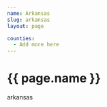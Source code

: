 ```yaml
---
name: Arkansas
slug: arkansas
layout: page

counties:
  - Add more here
---
```

<h1>{{ page.name }}</h1>
<p>arkansas</p>
